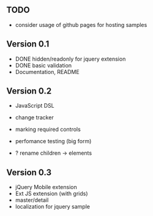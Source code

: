 ## TODO

* consider usage of github pages for hosting samples

## Version 0.1

* DONE hidden/readonly for jquery extension
* DONE basic validation
* Documentation, README

## Version 0.2

* JavaScript DSL
* change tracker
* marking required controls
* perfomance testing (big form)

* ? rename children -> elements


## Version 0.3

* jQuery Mobile extension
* Ext JS extension (with grids)
* master/detail
* localization for jquery sample
